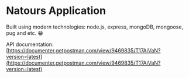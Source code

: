 # Natours Application

Built using modern technologies: node.js, express, mongoDB, mongoose, pug and etc. 😁

API documentation: [https://documenter.getpostman.com/view/9469835/T17AiVaN?version=latest](https://documenter.getpostman.com/view/9469835/T17AiVaN?version=latest)
